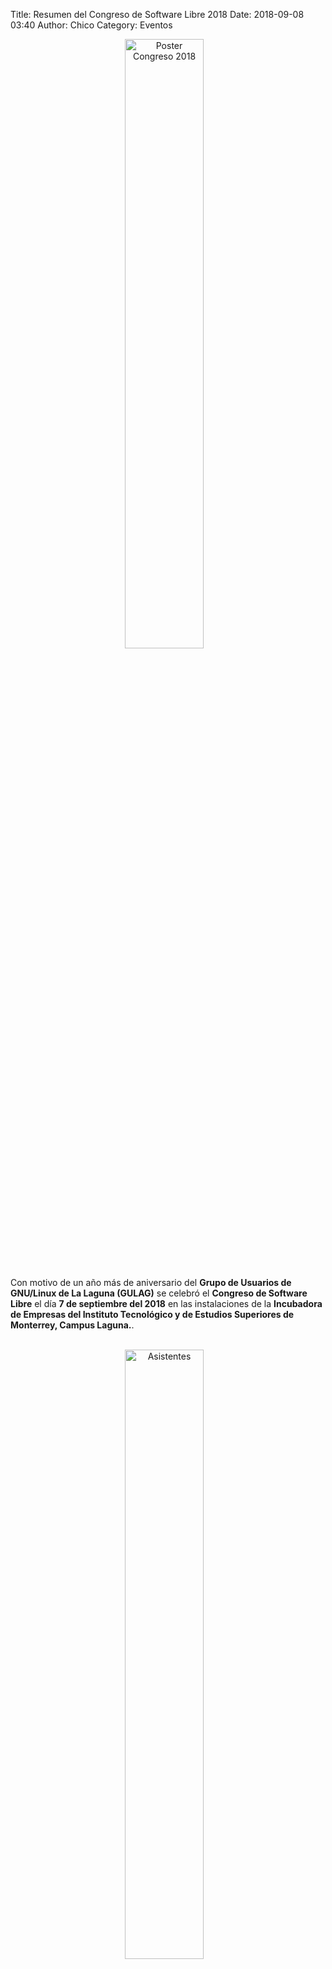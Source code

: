 Title: Resumen del Congreso de Software Libre 2018
Date: 2018-09-08 03:40
Author: Chico
Category: Eventos

<center>
<img class="img-responsive" style="width:50%;height:auto;margin-right:12px;" src="{attach}2018-09-07-congreso/GULAG-Congreso-2018-Poster.png" alt="Poster Congreso 2018" width="250" height="325">
</center>

<br />

Con motivo de un año más de aniversario del **Grupo de Usuarios de GNU/Linux de La Laguna (GULAG)** se celebró el **Congreso de Software Libre** el día **7 de septiembre del 2018** en las instalaciones de la **Incubadora de Empresas del Instituto Tecnológico y de Estudios Superiores de Monterrey, Campus Laguna.**.

<!-- break -->

<br />

<center>
<a class="img-responsive" href="{attach}2018-09-08-resumen-congreso-2018/asistentes-1.jpg"><img class="img-responsive" style="width:50%;height:auto;margin-right:12px;" src="{attach}2018-09-08-resumen-congreso-2018/asistentes-1.jpg" alt="Asistentes" width="250" height="325"></a>
</center>

<br />

<center>
<a class="img-responsive" href="{attach}2018-09-08-resumen-congreso-2018/asistentes-2.jpg"><img class="img-responsive" style="width:50%;height:auto;margin-right:12px;" src="{attach}2018-09-08-resumen-congreso-2018/asistentes-2.jpg" alt="Asistentes" width="250" height="325"></a>
</center>

<br />

Se contó con la asistencia de más de 200 personas de los ámbitos académico, empresarial, gubernamental y público en general de los estados de **Coahuila** (Torreón, Matamoros, Saltillo, Francisco I. Madero, San Pedro de las Colonias), **Durango** (Gómez Palacio, Lerdo, Durango), **Quintana Roo** (Chetumal), **Nuevo León** (Monterrey), **San Luis Potosí** (Matehuala) y **Ciudad de México** quienes aprendieron de las conferencias y talleres que para ellos se preparó.

### Conferencias

<br />

<center>
<a class="img-responsive" href="{attach}2018-09-08-resumen-congreso-2018/Conferencia-osm.jpg"><img class="img-responsive" style="width:50%;height:auto;margin-right:12px;" src="{attach}2018-09-08-resumen-congreso-2018/Conferencia-osm.jpg" alt="Conferencia OSM" width="250" height="325"></a>
</center>

<br />

Un resumen de la conferencia **"De los mapatones de transporte público a una red global de datos colaborativos" de Céline Lorraine Jacquin (OpenStreetMaps, GeoChicas)** es:

_Como parte de un modelo abierto de gobernanza y planeación de ciudades basada en datos, presentamos una estrategia interinstitucional con las comunidades locales, para la generación participativa de datos estandarizados (GTFS) sobre el transporte público en diferentes ciudades del mundo que se pueden compilar en una plataforma global abierta y facilitar la investigación, regulación y planificación urbana, entre países y continentes._

_La información en formato abierto busca ser operable en Openstreetmap y en cualquier plataforma al mismo tiempo para la consulta ciudadana y su integración con tecnologías de ruteo, mejorar la experiencia de accesibilidad y modelar con el objetivo de una planificación urbana más eficiente y equitativa._

_La intención general es compartir datos en el mismo formato estándar (GTFS), metodologías de recopilación de datos, experiencias, capacitación en el ciclo completo de la encuesta para insertar los datos en el proceso de planificación urbana._

<br />

<center>
<a class="img-responsive" href="{attach}2018-09-08-resumen-congreso-2018/Conferencia-mozilla.jpg"><img class="img-responsive" style="width:50%;height:auto;margin-right:12px;" src="{attach}2018-09-08-resumen-congreso-2018/Conferencia-mozilla.jpg" alt="Conferencia Mozilla" width="250" height="325"></a>
</center>

<br />

En la conferencia **"Seguridad, Privacidad y Vigilancia en Internet" de Odin Mojica (Mozilla México)** se resaltaron los principios y fundamentos del Software Libre. Se habló de la privacidad de la información y también de como compañías usan software libre para un beneficio personal olvidándose de los principios del software libre.

Se creó una conciencia de que tantos datos emitimos y que luego no nos damos cuenta y existen consecuencias directas e indirectas, pero podríamos decir que es "normal" en esta etapa de la información... de como nos hemos vuelto devoradores de datos y es una realidad, ya sean megas y gigas en ocasiones innecesariamente y eso ocasiona o desborda otros acciones por parte de los ISP.

<br />

<center>
<a class="img-responsive" href="{attach}2018-09-08-resumen-congreso-2018/Conferencia-zk.jpg"><img class="img-responsive" style="width:50%;height:auto;margin-right:12px;" src="{attach}2018-09-08-resumen-congreso-2018/Conferencia-zk.jpg" alt="Conferencia Seguridad" width="250" height="325"></a>
</center>

<br />

En la conferencia **"RansomWare: un reto para las PYMES mexicanas" de Antonio Gurza (Ethergroup, GULAG)** él nos habló del Ransomware (del inglés ransom, 'rescate', y ware, 'por software'), el cual es un tipo de programa dañino que restringe el acceso a determinadas partes o archivos del sistema infectado, y pide un rescate a cambio de quitar esta restricción. Algunos tipos de ransomware cifran los archivos del sistema operativo inutilizando el dispositivo y coaccionando al usuario a pagar el rescate.


### Talleres simultáneos

Después de las conferencias los asistentes satisficieron el paladar con el servicio de FoodTrucks así como de los restaurantes de su elección; para acto seguido iniciar con uno de los seis talleres simultáneos en los que se registrarón. Los talleres fueron:

<br />

<center>
<a class="img-responsive" href="{attach}2018-09-08-resumen-congreso-2018/html5.jpg"><img class="img-responsive" style="width:50%;height:auto;margin-right:12px;" src="{attach}2018-09-08-resumen-congreso-2018/html5.jpg" alt="Taller HTML5" width="250" height="325"></a>
</center>

<br />

* **"Introducción a la edición del mapa base de Openstreetmap con enfoque humanitarios" por Céline Jacquin**.
* **"Electrónica con Arduino" por Gabriel Peña**.
* **"Análisis de Stack, su organización y explotación" Por Imir Torres**.
* **"Controla tu empresa con software libre con Odoo" por Jesús Alan Ramos Rodríguez**.
* **"Prueba tu código de forma automática con Travis" por Luis Martin Triana Olea**.
* **"Desarrollo Web con HTML5, CSS3 y JavaScript." por Pablo Ulises González Jaquez**.

<br />

<center>
<a class="img-responsive" href="{attach}2018-09-08-resumen-congreso-2018/odoo.jpg"><img class="img-responsive" style="width:50%;height:auto;margin-right:12px;" src="{attach}2018-09-08-resumen-congreso-2018/odoo.jpg" alt="Taller Odoo" width="250" height="325"></a>
</center>

<br />

La entrada a las conferencias y a los talleres fue, como siempre, **sin costo**.

### Agradecimientos:

Agradecemos la participación y apoyo de la sede, **Incubadora de Empresas del Instituto Tecnológico y de Estudios Superiores de Monterrey, Campus Laguna.**.

Agradecemos también a los patrocinadores:

<br />

<center>
<a class="img-responsive" href="{attach}2018-09-07-congreso/Patrocinadores.png"><img class="img-responsive" style="width:50%;height:auto;margin-right:12px;" src="{attach}2018-09-07-congreso/Patrocinadores.png" alt="Patrocinadores" width="325" height="250"></a>
</center>

<center>
<a class="img-responsive" href="{attach}2018-09-07-congreso/Patrocinadores2.png"><img class="img-responsive" style="width:50%;height:auto;margin-right:12px;" src="{attach}2018-09-07-congreso/Patrocinadores2.png" alt="Más patrocinadores" width="325" height="250"></a>
</center>

<center>
<a class="img-responsive" href="{attach}2018-09-08-resumen-congreso-2018/OCV.png"><img class="img-responsive" style="width:25%;height:auto;margin-right:12px;" src="{attach}2018-09-08-resumen-congreso-2018/OCV.png" alt="OCV patrocina" width="200" height="100"></a>
</center>

<br />

Damos las gracias a el respetable público esperando lo enseñado este día les sea de utilidad.

De igual manera agradecemos a todos los miembros del GULAG que de una u otra forma colaboraron para la realización de este congreso.

<br />

<center>
<a class="img-responsive" href="{attach}2018-09-08-resumen-congreso-2018/Gulag-Final.jpg"><img class="img-responsive" style="width:70%;height:auto;margin-right:12px;" src="{attach}2018-09-08-resumen-congreso-2018/Gulag-Final.jpg" alt="Foto final en Congreso Software Libre 2018" width="325" height="250"></a>
</center>

<br />

### Promoción en medios de comunicación:
**18 agosto 2018 - 106.7 FM** : En [video](https://www.facebook.com/comarcadetodoss/videos/1291826967620601/) o [audio (.ogg)](2018-09-07-congreso/2018-08-18-Promocion-Congreso-Software-Libre-2018-en-Radio-106.7-FM.ogg)

**8 septiembre 2018 - Milenio Laguna** : [pdf](2018-09-08-resumen-congreso-2018/Milenio-2018-09-08-Congreso-2018.pdf)

### Redes sociales:

[Facebook](https://www.facebook.com/groups/282427405174957/)

[Twitter](https://twitter.com/gulagmexico)

[Telegram](https://t.me/joinchat/AfjJPUm4OTpkxyAtZeylhg)

<br />

**Los esperamos el siguiente año :-D**

**Vive libre, se libre, usa software libre.**

### Descargas

* [Poster Congreso de Software Libre 2018]({attach}2018-09-07-congreso/GULAG-Congreso-2018-Poster.png)
